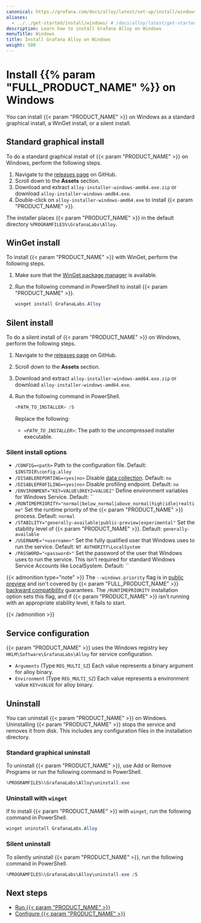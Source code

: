 ```yaml
---
canonical: https://grafana.com/docs/alloy/latest/set-up/install/windows/
aliases:
  - ../../get-started/install/windows/ # /docs/alloy/latest/get-started/install/windows/
description: Learn how to install Grafana Alloy on Windows
menuTitle: Windows
title: Install Grafana Alloy on Windows
weight: 500
---
```


# Install {{% param "FULL_PRODUCT_NAME" %}} on Windows

You can install {{< param "PRODUCT_NAME" >}} on Windows as a standard graphical install, a WinGet install, or a silent install.

## Standard graphical install

To do a standard graphical install of {{< param "PRODUCT_NAME" >}} on Windows, perform the following steps.

1. Navigate to the [releases page][releases] on GitHub.
1. Scroll down to the **Assets** section.
1. Download and extract `alloy-installer-windows-amd64.exe.zip` or download `alloy-installer-windows-amd64.exe`.
1. Double-click on `alloy-installer-windows-amd64.exe` to install {{< param "PRODUCT_NAME" >}}.

The installer places {{< param "PRODUCT_NAME" >}} in the default directory `%PROGRAMFILES%\GrafanaLabs\Alloy`.

## WinGet install

To install {{< param "PRODUCT_NAME" >}} with WinGet, perform the following steps.

1. Make sure that the [WinGet package manager](https://learn.microsoft.com/en-gb/windows/package-manager/winget/) is available.
1. Run the following command in PowerShell to install {{< param "PRODUCT_NAME" >}}.

   ```powershell
   winget install GrafanaLabs.Alloy
   ```

## Silent install

To do a silent install of {{< param "PRODUCT_NAME" >}} on Windows, perform the following steps.

1. Navigate to the [releases page][releases] on GitHub.
1. Scroll down to the **Assets** section.
1. Download and extract `alloy-installer-windows-amd64.exe.zip` or download `alloy-installer-windows-amd64.exe`.
1. Run the following command in PowerShell.

   ```powershell
   <PATH_TO_INSTALLER> /S
   ```

   Replace the following:

   - _`<PATH_TO_INSTALLER>`_: The path to the uncompressed installer executable.

### Silent install options

- `/CONFIG=<path>` Path to the configuration file. Default: `$INSTDIR\config.alloy`
- `/DISABLEREPORTING=<yes|no>` Disable [data collection][]. Default: `no`
- `/DISABLEPROFILING=<yes|no>` Disable profiling endpoint. Default: `no`
- `/ENVIRONMENT="KEY=VALUE\0KEY2=VALUE2"` Define environment variables for Windows Service. Default: ``
- `/RUNTIMEPRIORITY="normal|below_normal|above_normal|high|idle|realtime"` Set the runtime priority of the {{< param "PRODUCT_NAME" >}} process. Default: `normal`
- `/STABILITY="generally-available|public-preview|experimental"` Set the stability level of {{< param "PRODUCT_NAME" >}}. Default: `generally-available`
- `/USERNAME="<username>"` Set the fully qualified user that Windows uses to run the service. Default: `NT AUTHORITY\LocalSystem`
- `/PASSWORD="<password>"` Set the password of the user that Windows uses to run the service. This isn't required for standard Windows Service Accounts like LocalSystem. Default: ``

{{< admonition type="note" >}}
The `--windows.priority` flag is in [public preview][stability] and isn't covered by {{< param "FULL_PRODUCT_NAME" >}} [backward compatibility][] guarantees.
The `/RUNTIMEPRIORITY` installation option sets this flag, and if {{< param "PRODUCT_NAME" >}} isn't running with an appropriate stability level, it fails to start.

[stability]: https://grafana.com/docs/release-life-cycle/
[backward compatibility]: ../../../introduction/backward-compatibility/

{{< /admonition >}}

## Service configuration

{{< param "PRODUCT_NAME" >}} uses the Windows registry key `HKLM\Software\GrafanaLabs\Alloy` for service configuration.

- `Arguments` (Type `REG_MULTI_SZ`) Each value represents a binary argument for alloy binary.
- `Environment` (Type `REG_MULTI_SZ`) Each value represents a environment value `KEY=VALUE` for alloy binary.

## Uninstall

You can uninstall {{< param "PRODUCT_NAME" >}} on Windows.
Uninstalling {{< param "PRODUCT_NAME" >}} stops the service and removes it from disk.
This includes any configuration files in the installation directory.

### Standard graphical uninstall

To uninstall {{< param "PRODUCT_NAME" >}}, use Add or Remove Programs or run the following command in PowerShell.

```powershell
%PROGRAMFILES%\GrafanaLabs\Alloy\uninstall.exe
```

### Uninstall with `winget`

If to install {{< param "PRODUCT_NAME" >}} with `winget`, run the following command in PowerShell.

```powershell
winget uninstall GrafanaLabs.Alloy
```

### Silent uninstall

To silently uninstall {{< param "PRODUCT_NAME" >}}, run the following command in PowerShell.

```powershell
%PROGRAMFILES%\GrafanaLabs\Alloy\uninstall.exe /S
```

## Next steps

- [Run {{< param "PRODUCT_NAME" >}}][Run]
- [Configure {{< param "PRODUCT_NAME" >}}][Configure]

[releases]: https://github.com/grafana/alloy/releases
[data collection]: ../../../data-collection/
[Run]: ../../run/windows/
[Configure]: ../../../configure/windows/
